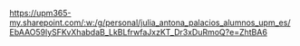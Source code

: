 https://upm365-my.sharepoint.com/:w:/g/personal/julia_antona_palacios_alumnos_upm_es/EbAAO59lySFKvXhabdaB_LkBLfrwfaJxzKT_Dr3xDuRmoQ?e=ZhtBA6

